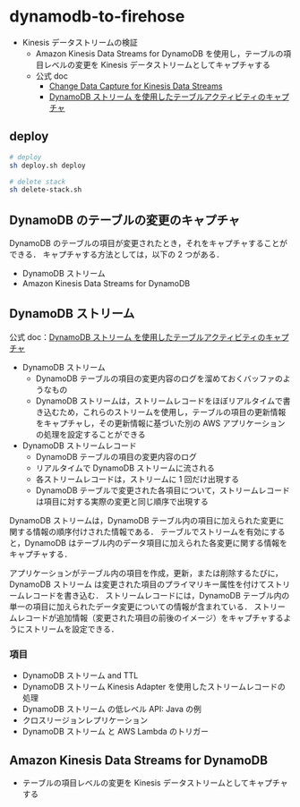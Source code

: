 # dynamodb-to-firehose

- Kinesis データストリームの検証
  - Amazon Kinesis Data Streams for DynamoDB を使用し，テーブルの項目レベルの変更を Kinesis データストリームとしてキャプチャする
  - 公式 doc
    - [Change Data Capture for Kinesis Data Streams](https://docs.aws.amazon.com/ja_jp/amazondynamodb/latest/developerguide/kds.html)
    - [DynamoDB ストリーム を使用したテーブルアクティビティのキャプチャ](https://docs.aws.amazon.com/ja_jp/amazondynamodb/latest/developerguide/Streams.html)

## deploy

```sh
# deploy
sh deploy.sh deploy

# delete stack
sh delete-stack.sh
```

## DynamoDB のテーブルの変更のキャプチャ

DynamoDB のテーブルの項目が変更されたとき，それをキャプチャすることができる．
キャプチャする方法としては，以下の 2 つがある．

- DynamoDB ストリーム
- Amazon Kinesis Data Streams for DynamoDB

## DynamoDB ストリーム

公式 doc：[DynamoDB ストリーム を使用したテーブルアクティビティのキャプチャ](https://docs.aws.amazon.com/ja_jp/amazondynamodb/latest/developerguide/Streams.html)

- DynamoDB ストリーム
  - DynamoDB テーブルの項目の変更内容のログを溜めておくバッファのようなもの
  - DynamoDB ストリームは，ストリームレコードをほぼリアルタイムで書き込むため，これらのストリームを使用し，テーブルの項目の更新情報をキャプチャし，その更新情報に基づいた別の AWS アプリケーションの処理を設定することができる
- DynamoDB ストリームレコード
  - DynamoDB テーブルの項目の変更内容のログ
  - リアルタイムで DynamoDB ストリームに流される
  - 各ストリームレコードは，ストリームに 1 回だけ出現する
  - DynamoDB テーブルで変更された各項目について，ストリームレコードは項目に対する実際の変更と同じ順序で出現する

DynamoDB ストリームは，DynamoDB テーブル内の項目に加えられた変更に関する情報の順序付けされた情報である．
テーブルでストリームを有効にすると，DynamoDB はテーブル内のデータ項目に加えられた各変更に関する情報をキャプチャする．

アプリケーションがテーブル内の項目を作成，更新，または削除するたびに，DynamoDB ストリーム は変更された項目のプライマリキー属性を付けてストリームレコードを書き込む．
ストリームレコードには，DynamoDB テーブル内の単一の項目に加えられたデータ変更についての情報が含まれている．
ストリームレコードが追加情報（変更された項目の前後のイメージ）をキャプチャするようにストリームを設定できる．

### 項目

- DynamoDB ストリーム and TTL
- DynamoDB ストリーム Kinesis Adapter を使用したストリームレコードの処理
- DynamoDB ストリーム の低レベル API: Java の例
- クロスリージョンレプリケーション
- DynamoDB ストリーム と AWS Lambda のトリガー

## Amazon Kinesis Data Streams for DynamoDB

- テーブルの項目レベルの変更を Kinesis データストリームとしてキャプチャする
